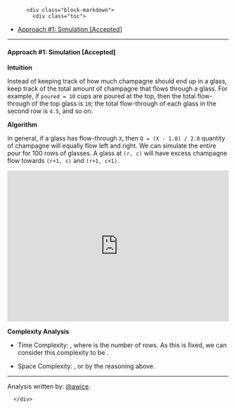 <div class="article-body">
        
          <div class="block-markdown">
            <div class="toc">
<ul>
<li><a href="#approach-1-simulation-accepted">Approach #1: Simulation [Accepted]</a></li>
</ul>
</div>
<hr>
<h4 id="approach-1-simulation-accepted">Approach #1: Simulation [Accepted]</h4>
<p><strong>Intuition</strong></p>
<p>Instead of keeping track of how much champagne should end up in a glass, keep track of the total amount of champagne that flows through a glass.  For example, if <code>poured = 10</code> cups are poured at the top, then the total flow-through of the top glass is <code>10</code>; the total flow-through of each glass in the second row is <code>4.5</code>, and so on.</p>
<p><strong>Algorithm</strong></p>
<p>In general, if a glass has flow-through <code>X</code>, then <code>Q = (X - 1.0) / 2.0</code> quantity of champagne will equally flow left and right.  We can simulate the entire pour for 100 rows of glasses.  A glass at <code>(r, c)</code> will have excess champagne flow towards <code>(r+1, c)</code> and <code>(r+1, c+1)</code>.</p>
<iframe src="https://leetcode.com/playground/GbytuGmq/shared" frameborder="0" width="100%" height="344" name="GbytuGmq"></iframe>

<p><strong>Complexity Analysis</strong></p>
<ul>
<li>
<p>Time Complexity:  <script type="math/tex; mode=display">O(R^2)</script>, where <script type="math/tex; mode=display">R</script> is the number of rows.  As this is fixed, we can consider this complexity to be <script type="math/tex; mode=display">O(1)</script>.</p>
</li>
<li>
<p>Space Complexity: <script type="math/tex; mode=display">O(R^2)</script>, or <script type="math/tex; mode=display">O(1)</script> by the reasoning above.</p>
</li>
</ul>
<hr>
<p>Analysis written by: <a href="https://leetcode.com/awice">@awice</a>.</p>
          </div>
        
      </div>